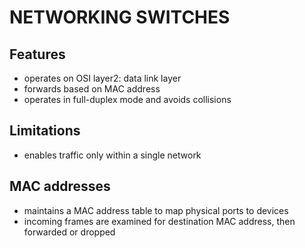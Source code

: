 # NETWORKING SWITCHES

## Features

- operates on OSI layer2: data link layer
- forwards based on MAC address
- operates in full-duplex mode and avoids collisions

## Limitations

- enables traffic only within a single network

## MAC addresses
- maintains a MAC address table to map physical ports to devices
- incoming frames are examined for destination MAC address, then forwarded or dropped